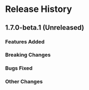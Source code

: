 # Release History

## 1.7.0-beta.1 (Unreleased)

### Features Added

### Breaking Changes

### Bugs Fixed

### Other Changes


